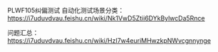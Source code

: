 PLWF105纠偏测试
自动化测试场景分类：https://i7uduvdvau.feishu.cn/wiki/Nk1VwD5Ztii6DYkBylwcDa5Rnce

问题汇总：https://i7uduvdvau.feishu.cn/wiki/HzI7w4euriMHwzkpNWvcgnnynge
